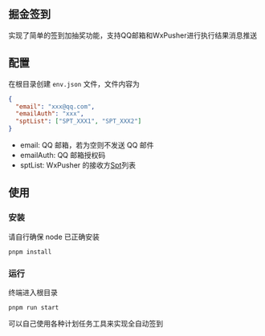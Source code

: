 ## 掘金签到

实现了简单的签到加抽奖功能，支持QQ邮箱和WxPusher进行执行结果消息推送

## 配置

在根目录创建 `env.json` 文件，文件内容为

```json
{
  "email": "xxx@qq.com",
  "emailAuth": "xxx",
  "sptList": ["SPT_XXX1", "SPT_XXX2"]
}
```

- email: QQ 邮箱，若为空则不发送 QQ 邮件
- emailAuth: QQ 邮箱授权码
- sptList: WxPusher 的接收方[Spt](https://wxpusher.zjiecode.com/docs/#/?id=%e8%8e%b7%e5%8f%96spt)列表

## 使用

### 安装

请自行确保 node 已正确安装

`pnpm install`

### 运行

终端进入根目录

`pnpm run start`

可以自己使用各种计划任务工具来实现全自动签到
